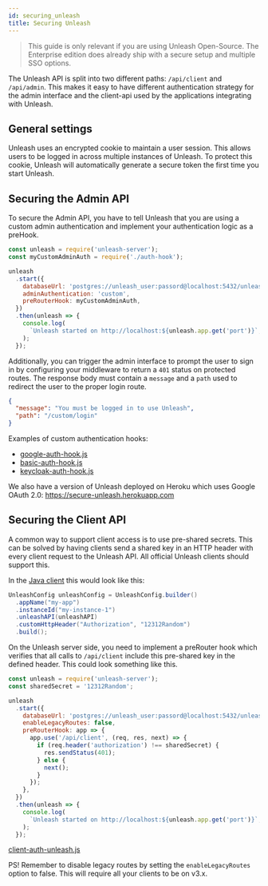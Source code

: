 ```yaml
---
id: securing_unleash
title: Securing Unleash
---
```


> This guide is only relevant if you are using Unleash Open-Source. The Enterprise edition does already ship with a secure setup and multiple SSO options. 

The Unleash API is split into two different paths: `/api/client` and `/api/admin`. This makes it easy to have different authentication strategy for the admin interface and the client-api used by the applications integrating with Unleash.

## General settings

Unleash uses an encrypted cookie to maintain a user session. This allows users to be logged in across multiple instances of Unleash. To protect this cookie, Unleash will automatically generate a secure token the first time you start Unleash.

## Securing the Admin API

To secure the Admin API, you have to tell Unleash that you are using a custom admin authentication and implement your authentication logic as a preHook.

```javascript
const unleash = require('unleash-server');
const myCustomAdminAuth = require('./auth-hook');

unleash
  .start({
    databaseUrl: 'postgres://unleash_user:passord@localhost:5432/unleash',
    adminAuthentication: 'custom',
    preRouterHook: myCustomAdminAuth,
  })
  .then(unleash => {
    console.log(
      `Unleash started on http://localhost:${unleash.app.get('port')}`,
    );
  });
```

Additionally, you can trigger the admin interface to prompt the user to sign in by configuring your middleware to return a `401` status on protected routes. The response body must contain a `message` and a `path` used to redirect the user to the proper login route.

```json
{
  "message": "You must be logged in to use Unleash",
  "path": "/custom/login"
}
```

Examples of custom authentication hooks:

- [google-auth-hook.js](https://github.com/Unleash/unleash/blob/master/examples/google-auth-hook.js)
- [basic-auth-hook.js](https://github.com/Unleash/unleash/blob/master/examples/basic-auth-hook.js)
- [keycloak-auth-hook.js](https://github.com/Unleash/unleash/blob/master/examples/keycloak-auth-hook.js)

We also have a version of Unleash deployed on Heroku which uses Google OAuth 2.0: https://secure-unleash.herokuapp.com

## Securing the Client API

A common way to support client access is to use pre-shared secrets. This can be solved by having clients send a shared key in an HTTP header with every client request to the Unleash API. All official Unleash clients should support this.

In the [Java client](https://github.com/Unleash/unleash-client-java#custom-http-headers) this would look like this:

```java
UnleashConfig unleashConfig = UnleashConfig.builder()
  .appName("my-app")
  .instanceId("my-instance-1")
  .unleashAPI(unleashAPI)
  .customHttpHeader("Authorization", "12312Random")
  .build();
```

On the Unleash server side, you need to implement a preRouter hook which verifies that all calls to `/api/client` include this pre-shared key in the defined header. This could look something like this.

```javascript
const unleash = require('unleash-server');
const sharedSecret = '12312Random';

unleash
  .start({
    databaseUrl: 'postgres://unleash_user:passord@localhost:5432/unleash',
    enableLegacyRoutes: false,
    preRouterHook: app => {
      app.use('/api/client', (req, res, next) => {
        if (req.header('authorization') !== sharedSecret) {
          res.sendStatus(401);
        } else {
          next();
        }
      });
    },
  })
  .then(unleash => {
    console.log(
      `Unleash started on http://localhost:${unleash.app.get('port')}`,
    );
  });
```

[client-auth-unleash.js](https://github.com/Unleash/unleash/blob/master/examples/client-auth-unleash.js)

PS! Remember to disable legacy routes by setting the `enableLegacyRoutes` option to false. This will require all your clients to be on v3.x.
